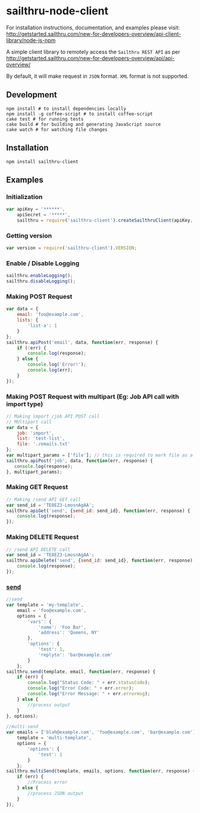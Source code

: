 sailthru-node-client
====================

For installation instructions, documentation, and examples please visit:
<http://getstarted.sailthru.com/new-for-developers-overview/api-client-library/node-js-npm>

A simple client library to remotely access the `Sailthru REST API` as per <http://getstarted.sailthru.com/new-for-developers-overview/api/api-overview/>

By default, it will make request in `JSON` format. `XML` format is not supported.

Development
-----------

```
npm install # to install dependencies locally
npm install -g coffee-script # to install coffee-script
cake test # for running tests
cake build # for building and generating JavaScript source
cake watch # for watching file changes
```

Installation
------------

```
npm install sailthru-client
```

Examples
--------

### Initialization

``` js
var apiKey = '******',
    apiSecret = '*****',
    sailthru = require('sailthru-client').createSailthruClient(apiKey, apiSecret);
```

### Getting version

``` js
var version = require('sailthru-client').VERSION;
```

### Enable / Disable Logging

``` js
sailthru.enableLogging();
sailthru.disableLogging();
```

### Making POST Request

``` js
var data = {
    email: 'foo@example.com',
    lists: {
        'list-a': 1
    }
};
sailthru.apiPost('email', data, function(err, response) {
    if (!err) {
        console.log(response);
    } else {
        console.log('Error!');
        console.log(err);
    }
});
```

### Making POST Request with multipart (Eg: Job API call with import type)

``` js
// Making import /job API POST call
// MUltipart call
var data = {
    job: 'import',
    list: 'test-list',
    file: './emails.txt'
};
var multipart_params = ['file']; // this is required to mark file as a multipart upload item'
sailthru.apiPost('job', data, function(err, response) {
   console.log(response);
}, multipart_params);
```


### Making GET Request
``` js
// Making /send API GET call
var send_id = 'TE8EZ3-LmosnAgAA';
sailthru.apiGet('send', {send_id: send_id}, function(err, response) {
    console.log(response);
});
```

### Making DELETE Request
``` js
// /send API DELETE call
var send_id = 'TE8EZ3-LmosnAgAA';
sailthru.apiDelete('send', {send_id: send_id}, function(err, response) {
    console.log(response);
});
```

### [send](http://getstarted.sailthru.com/api/send)

``` js
//send
var template = 'my-template',
    email = 'foo@example.com',
    options = {
        'vars': {
            'name': 'Foo Bar',
            'address': 'Queens, NY'
        },
        'options': {
            'test': 1,
            'replyto': 'bar@example.com'
        }
    };
sailthru.send(template, email, function(err, response) {
    if (err) {
        console.log("Status Code: " + err.statusCode);
        console.log("Error Code: " + err.error);
        console.log("Error Message: " + err.errormsg);
    } else {
        //process output
    }
}, options);

//multi-send
var emails = ['blah@example.com', 'foo@example.com', 'bar@example.com'],
    template = 'multi-template',
    options = {
        'options': {
            'test': 1
        }
    };
sailthru.multiSend(template, emails, options, function(err, response) {
    if (err) {
        //Process error
    } else {
        //process JSON output
    }
});
```
